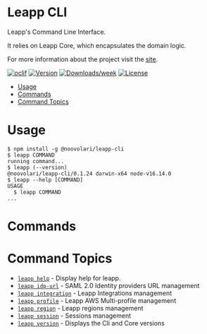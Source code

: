 Leapp CLI
=================

Leapp's Command Line Interface.

It relies on Leapp Core, which encapsulates the domain logic.

For more information about the project visit the [site](www.leapp.cloud).

[![oclif](https://img.shields.io/badge/cli-oclif-brightgreen.svg)](https://oclif.io)
[![Version](https://img.shields.io/npm/v/@noovolari/leapp-core.svg)](https://npmjs.org/package/@noovolari/leapp-cli)
[![Downloads/week](https://img.shields.io/npm/dw/@noovolari/leapp-core.svg)](https://npmjs.org/package/@noovolari/leapp-cli)
[![License](https://img.shields.io/npm/l/@noovolari/leapp-core.svg)](https://github.com/Noovolari/leapp/package.json)
<!--[![CircleCI](https://circleci.com/gh/oclif/hello-world/tree/main.svg?style=shield)](https://circleci.com/gh/oclif/hello-world/tree/main)-->

<!-- toc -->
* [Usage](#usage)
* [Commands](#commands)
* [Command Topics](#command-topics)
<!-- tocstop -->
# Usage
<!-- usage -->
```sh-session
$ npm install -g @noovolari/leapp-cli
$ leapp COMMAND
running command...
$ leapp (--version)
@noovolari/leapp-cli/0.1.24 darwin-x64 node-v16.14.0
$ leapp --help [COMMAND]
USAGE
  $ leapp COMMAND
...
```
<!-- usagestop -->
# Commands
<!-- commands -->
# Command Topics

* [`leapp help`](scopes/help.md) - Display help for leapp.
* [`leapp idp-url`](scopes/idp-url.md) - SAML 2.0 Identity providers URL management
* [`leapp integration`](scopes/integration.md) - Leapp Integrations management
* [`leapp profile`](scopes/profile.md) - Leapp AWS Multi-profile management
* [`leapp region`](scopes/region.md) - Leapp regions management
* [`leapp session`](scopes/session.md) - Sessions management
* [`leapp version`](scopes/version.md) - Displays the Cli and Core versions

<!-- commandsstop -->
